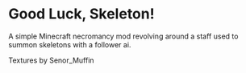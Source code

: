 # Good Luck, Skeleton!
A simple Minecraft necromancy mod revolving around a staff used to summon skeletons with a follower ai.

Textures by Senor_Muffin
